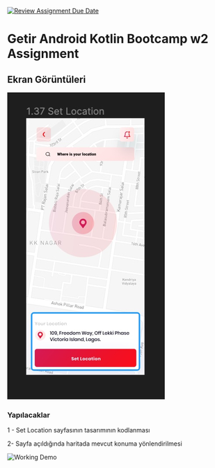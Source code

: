 [![Review Assignment Due Date](https://classroom.github.com/assets/deadline-readme-button-24ddc0f5d75046c5622901739e7c5dd533143b0c8e959d652212380cedb1ea36.svg)](https://classroom.github.com/a/RLv327Zt)
# Getir Android Kotlin Bootcamp w2 Assignment

## Ekran Görüntüleri

![Map Ekranı](map.jpg)

### Yapılacaklar

1 - Set Location sayfasının tasarımının kodlanması

2- Sayfa açıldığında haritada mevcut konuma yönlendirilmesi

![Working Demo](workingDemoGif.gif)

